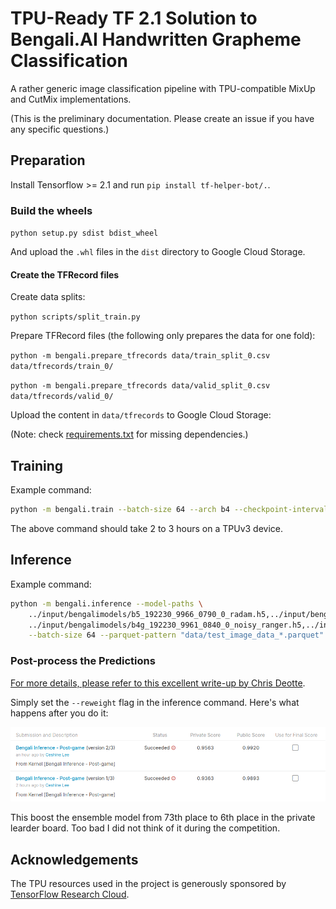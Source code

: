 # TPU-Ready TF 2.1 Solution to Bengali.AI Handwritten Grapheme Classification

A rather generic image classification pipeline with TPU-compatible MixUp and CutMix implementations.

(This is the preliminary documentation. Please create an issue if you have any specific questions.)

## Preparation

Install Tensorflow >= 2.1 and run `pip install tf-helper-bot/.`.

### Build the wheels

`python setup.py sdist bdist_wheel`

And upload the `.whl` files in the `dist` directory to Google Cloud Storage.

#### Create the TFRecord files

Create data splits:

`python scripts/split_train.py`

Prepare TFRecord files (the following only prepares the data for one fold):

`python -m bengali.prepare_tfrecords data/train_split_0.csv data/tfrecords/train_0/`

`python -m bengali.prepare_tfrecords data/valid_split_0.csv data/tfrecords/valid_0/`

Upload the content in `data/tfrecords` to Google Cloud Storage:

(Note: check [requirements.txt](requirements.txt) for missing dependencies.)

## Training

Example command:

```bash
python -m bengali.train --batch-size 64 --arch b4 --checkpoint-interval 2000 --steps 20010 --train-folder "gs://ceshine-tpu-us-central/bengali/train_0/*" --valid-folder "gs://ceshine-tpu-us-central/bengali/valid_0/*" --resize 192,330 --max-lr 4e-3 --mixup-alpha -1 --cutmix-alpha 1. --weight-decay 0 --log-interval 500 --mixed-precision --output-suffix _192330_0 --radam
```

The above command should take 2 to 3 hours on a TPUv3 device.

## Inference

Example command:

```bash
python -m bengali.inference --model-paths \
    ../input/bengalimodels/b5_192230_9966_0790_0_radam.h5,../input/bengalimodels/b5_192230_9960_0834_6.h5,\
    ../input/bengalimodels/b4g_192230_9961_0840_0_noisy_ranger.h5,../input/bengalimodels/b4g_192230_9962_0846_0_noisy.h5 \
    --batch-size 64 --parquet-pattern "data/test_image_data_*.parquet" --resize 192,330 --method arithmetic
```

### Post-process the Predictions

[For more details, please refer to this excellent write-up by Chris Deotte](https://www.kaggle.com/c/bengaliai-cv19/discussion/136021).

Simply set the `--reweight` flag in the inference command. Here's what happens after you do it:

![comparison](imgs/comparison.png)

This boost the ensemble model from 73th place to 6th place in the private learder board. Too bad I did not think of it during the competition.

## Acknowledgements

The TPU resources used in the project is generously sponsored by [TensorFlow Research Cloud](https://www.tensorflow.org/tfrc).
